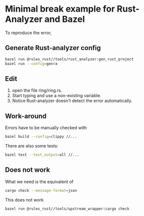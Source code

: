 # Minimal break example for Rust-Analyzer and Bazel


To reproduce the error,

## Generate Rust-analyzer config

```sh
bazel run @rules_rust//tools/rust_analyzer:gen_rust_project
bazel run --config=genra

```

## Edit

1. open the file ring/ring.rs.
2. Start typing and use a non-existing variable.
3. Notice Rust-analyzer doesn't detect the error automatically.

## Work-around

Errors have to be manually checked with 

```sh
bazel build --config=clippy //...
```

There are also some tests:

```sh
bazel test --test_output=all //...
```


## Does not work

What we need is the equivalent of 

```sh
cargo check --message-format=json
```

This does not work

```sh
bazel run @rules_rust//tools/upstream_wrapper:cargo check
```
